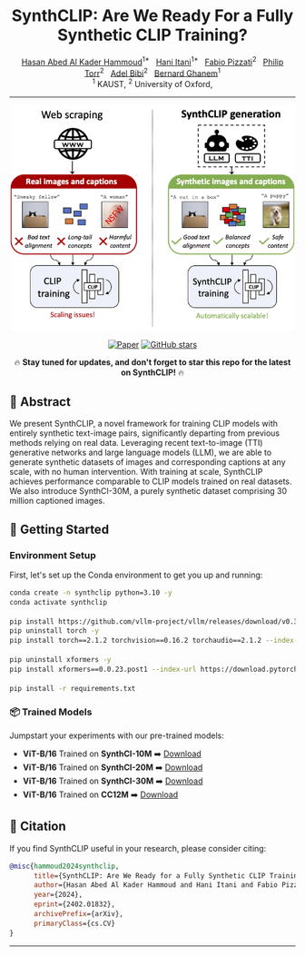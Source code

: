 <div align="center">

# SynthCLIP: Are We Ready For a Fully Synthetic CLIP Training? 

<div>
  <a href="https://scholar.google.com/citations?user=Plf1JSIAAAAJ&hl=en">Hasan Abed Al Kader Hammoud</a><sup>1*</sup>&nbsp;&nbsp;
  <a href="https://cemse.kaust.edu.sa/ece/people/person/hani-itani">Hani Itani</a><sup>1*</sup>&nbsp;&nbsp;
  <a href="https://fabvio.github.io/">Fabio Pizzati</a><sup>2</sup>&nbsp;&nbsp;
  <a href="https://scholar.google.com/citations?user=kPxa2w0AAAAJ&hl=en">Philip Torr</a><sup>2</sup>&nbsp;&nbsp;
  <a href="https://www.adelbibi.com/">Adel Bibi</a><sup>2</sup>&nbsp;&nbsp;
  <a href="https://www.bernardghanem.com/">Bernard Ghanem</a><sup>1</sup>
  <br>
  <sup>1</sup> KAUST,
  <sup>2</sup> University of Oxford,
</div>

---

<img src="./teaser.png" alt="SynthCLIP Teaser" width="500"> <!-- Sets the width to 500 pixels -->

[![Paper](https://img.shields.io/badge/arXiv-Paper-red?style=for-the-badge&logo=arxiv)](https://arxiv.org/abs/2402.01832) 
[![GitHub stars](https://img.shields.io/github/stars/hammoudhasan/SynthCLIP?style=for-the-badge)](https://github.com/hammoudhasan/SynthCLIP/stargazers)

🔥 **Stay tuned for updates, and don't forget to star this repo for the latest on SynthCLIP!** 🔥

</div>

## 📜 Abstract
We present SynthCLIP, a novel framework for training CLIP models with entirely synthetic text-image pairs, significantly departing from previous methods relying on real data. Leveraging recent text-to-image (TTI) generative networks and large language models (LLM), we are able to generate synthetic datasets of images and corresponding captions at any scale, with no human intervention. With training at scale, SynthCLIP achieves performance comparable to CLIP models trained on real datasets. We also introduce SynthCI-30M, a purely synthetic dataset comprising 30 million captioned images.


## 🚀 Getting Started

### Environment Setup
First, let's set up the Conda environment to get you up and running:

```bash
conda create -n synthclip python=3.10 -y
conda activate synthclip

pip install https://github.com/vllm-project/vllm/releases/download/v0.3.0/vllm-0.3.0+cu118-cp310-cp310-manylinux1_x86_64.whl
pip uninstall torch -y
pip install torch==2.1.2 torchvision==0.16.2 torchaudio==2.1.2 --index-url https://download.pytorch.org/whl/cu118

pip uninstall xformers -y
pip install xformers==0.0.23.post1 --index-url https://download.pytorch.org/whl/cu118

pip install -r requirements.txt
```

### 📦 Trained Models
Jumpstart your experiments with our pre-trained models:

- **ViT-B/16** Trained on **SynthCI-10M** ➡️ [Download](https://drive.google.com/drive/folders/1sBnbczyDJUuGMKDOYeN0cOHYcq5L5xhr?usp=sharing)
- **ViT-B/16** Trained on **SynthCI-20M** ➡️ [Download](https://drive.google.com/drive/folders/1mXaooGAVJngm87xIjxPmzBnQV-019oET?usp=sharing)
- **ViT-B/16** Trained on **SynthCI-30M** ➡️ [Download](https://drive.google.com/drive/folders/1RP50tKvDPaiueYnfkh2gpHfUMAJAHwJo?usp=sharing)
- **ViT-B/16** Trained on **CC12M** ➡️ [Download](https://drive.google.com/drive/folders/1WwDWTAG6U9_CWhlPjChIJ6YHsQHrrLKF?usp=sharing)

## 📖 Citation
If you find SynthCLIP useful in your research, please consider citing:

```bibtex
@misc{hammoud2024synthclip,
      title={SynthCLIP: Are We Ready for a Fully Synthetic CLIP Training?}, 
      author={Hasan Abed Al Kader Hammoud and Hani Itani and Fabio Pizzati and Philip Torr and Adel Bibi and Bernard Ghanem},
      year={2024},
      eprint={2402.01832},
      archivePrefix={arXiv},
      primaryClass={cs.CV}
}
```

---

